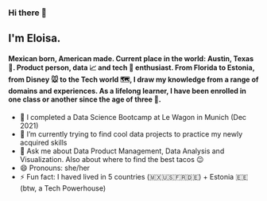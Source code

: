 ### Hi there 👋

## I'm Eloisa.

#### Mexican born, American made. Current place in the world: Austin, Texas 📍. Product person, data 📈 and tech 📲 enthusiast. From Florida to Estonia, from Disney 🐭 to the Tech world 🗺, I draw my knowledge from a range of domains and experiences. As a lifelong learner, I have been enrolled in one class or another since the age of three 🐣.

- 📓 I completed a Data Science Bootcamp at Le Wagon in Munich (Dec 2021)
- 🌱 I’m currently trying to find cool data projects to practice my newly acquired skills
- 💬 Ask me about Data Product Management, Data Analysis and Visualization. Also about where to find the best tacos 😉
- 😄 Pronouns: she/her
- ⚡ Fun fact: I haved lived in 5 countries (🇲🇽🇺🇸🇫🇷🇩🇪) + Estonia 🇪🇪 (btw, a Tech Powerhouse)

<!--
**eloisahernandez/eloisahernandez** is a ✨ _special_ ✨ repository because its `README.md` (this file) appears on your GitHub profile.

- 🔭 I’m currently working on ...
- 👯 I’m looking to collaborate on ...
- 🤔 I’m looking for help with ...
- 📫 How to reach me: ...

-->
